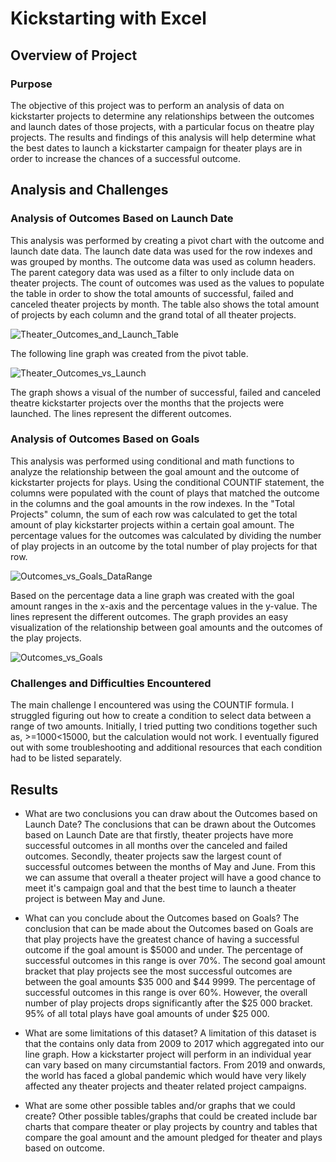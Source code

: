 # Kickstarting with Excel

## Overview of Project

### Purpose
The objective of this project was to perform an analysis of data on kickstarter projects to determine any relationships between the outcomes and launch dates of those projects, with a particular focus on theatre play projects. The results and findings of this analysis will help determine what the best dates to launch a kickstarter campaign for theater plays are in order to increase the chances of a  successful outcome. 

## Analysis and Challenges

### Analysis of Outcomes Based on Launch Date
This analysis was performed by creating a pivot chart with the outcome and launch date data. The launch date data was used for the row indexes and was grouped by months. The outcome data was used as column headers. The parent category data was used as a filter to only include data on theater projects. The count of outcomes was used as the values to populate the table in order to show the total amounts of successful, failed and canceled theater projects by month. The table also shows the total amount of projects by each column and the grand total of all theater projects. 

![Theater_Outcomes_and_Launch_Table](https://user-images.githubusercontent.com/97644424/156867971-e5048212-1515-44dc-8af4-a9f373cfa0db.png) 

The following line graph was created from the pivot table. 

![Theater_Outcomes_vs_Launch](https://user-images.githubusercontent.com/97644424/156645704-cc9c84b6-c0f8-45f5-ac14-54814e058bee.png)

The graph shows a visual of the number of successful, failed and canceled theatre kickstarter projects over the months that the projects were launched. The lines represent the different outcomes. 

### Analysis of Outcomes Based on Goals
This analysis was performed using conditional and math functions to analyze the relationship between the goal amount and the outcome of kickstarter projects for plays. Using the conditional COUNTIF statement, the columns were populated with the count of plays that matched the outcome in the columns and the goal amounts in the row indexes. In the "Total Projects" column, the sum of each row was calculated to get the total amount of play kickstarter projects within a certain goal amount. The percentage values for the outcomes was calculated by dividing the number of play projects in an outcome by the total number of play projects for that row. 

![Outcomes_vs_Goals_DataRange](https://user-images.githubusercontent.com/97644424/156867982-79f24b6e-0f63-4c09-bdb9-060eecf8fe20.png)

Based on the percentage data a line graph was created with the goal amount ranges in the x-axis and the percentage values in the y-value. The lines represent the different outcomes. The graph provides an easy visualization of the relationship between goal amounts and the outcomes of the play projects. 

![Outcomes_vs_Goals](https://user-images.githubusercontent.com/97644424/156867993-27a6d811-a42f-4877-8fe1-54d8fd4d8ef3.png) 

### Challenges and Difficulties Encountered
The main challenge I encountered was using the COUNTIF formula. I struggled figuring out how to create a condition to select data between a range of two amounts. Initially, I tried putting two conditions together such as, >=1000<15000, but the calculation would not work. I eventually figured out with some troubleshooting and additional resources that each condition had to be listed separately. 


## Results

- What are two conclusions you can draw about the Outcomes based on Launch Date?
The conclusions that can be drawn about the Outcomes based on Launch Date are that firstly, theater projects have more successful outcomes in all months over the canceled and failed outcomes. Secondly, theater projects saw the largest count of successful outcomes between the months of May and June. From this we can assume that overall a theater project will have a good chance to meet it's campaign goal and that the best time to launch a theater project is between May and June. 

- What can you conclude about the Outcomes based on Goals?
The conclusion that can be made about the Outcomes based on Goals are that play projects have the greatest chance of having a successful outcome if the goal amount is $5000 and under. The percentage of successful outcomes in this range is over 70%. The second goal amount bracket that play projects see the most successful outcomes are between the goal amounts $35 000 and $44 9999. The percentage of successful outcomes in this range is over 60%. However, the overall number of play projects drops significantly after the $25 000 bracket. 95% of all total plays have goal amounts of under $25 000. 

- What are some limitations of this dataset?
A limitation of this dataset is that the contains only data from 2009 to 2017 which aggregated into our line graph. How a kickstarter project will perform in an individual year can vary based on many circumstantial factors. From 2019 and onwards, the world has faced a global pandemic which would have very likely affected any theater projects and theater related project campaigns. 

- What are some other possible tables and/or graphs that we could create?
Other possible tables/graphs that could be created include bar charts that compare theater or play projects by country and tables that compare the goal amount and the amount pledged for theater and plays based on outcome. 
